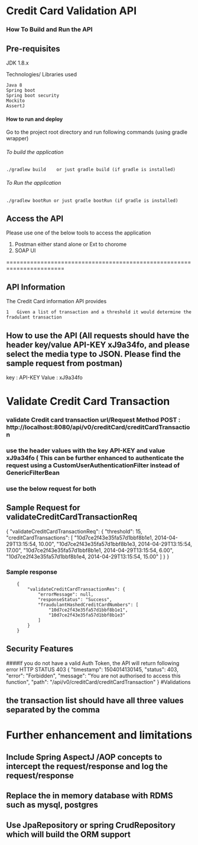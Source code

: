 # Credit Card Validation API

### How To Build and Run the API

Pre-requisites
--------------
JDK 1.8.x 

Technologies/ Libraries used

    Java 8
    Spring boot
    Spring boot security
    Mockito
    AssertJ

#### How to run and deploy
Go to the project root directory and run following commands (using gradle wrapper)
###### To build the application
    ./gradlew build    or just gradle build (if gradle is installed)
    
###### To Run the application    
    ./gradlew bootRun or just gradle bootRun (if gradle is installed)


## Access the API
Please use one of the below tools to access the application 
  1. Postman either stand alone or Ext to chorome 
  2. SOAP UI 


=======================================================================
## API Information
The Credit Card  information API provides 

    1   Given a list of transaction and a threshold it would determine the fradulant transaction


## How to use the API (All requests should have the header key/value  API-KEY xJ9a34fo, and please select the media type to JSON. Please find the sample request from postman)
key 		:   API-KEY
Value   :   xJ9a34fo

# Validate Credit Card Transaction 
### validate Credit card transaction  url/Request Method POST  : http://localhost:8080/api/v0/creditCard/creditCardTransaction
### use the header values with the key API-KEY and value xJ9a34fo ( This can be further enhanced to authenticate the request using a CustomUserAuthenticationFilter instead of GenericFilterBean
### use the below request for both 

## Sample Request for validateCreditCardTransactionReq
{
    "validateCreditCardTransactionReq": {
        "threshold": 15,
        "creditCardTransactions": [
            "10d7ce2f43e35fa57d1bbf8b1e1, 2014-04-29T13:15:54, 10.00",
            "10d7ce2f43e35fa57d1bbf8b1e3, 2014-04-29T13:15:54, 17.00",
            "10d7ce2f43e35fa57d1bbf8b1e1, 2014-04-29T13:15:54, 6.00",
            "10d7ce2f43e35fa57d1bbf8b1e4, 2014-04-29T13:15:54, 15.00"
        ]
    }
}
### Sample response 
		{
		    "validateCreditCardTransactionRes": {
		        "errorMessage": null,
		        "responseStatus": "Success",
		        "fraudulantHashedCreditCardNumbers": [
		            "10d7ce2f43e35fa57d1bbf8b1e1",
		            "10d7ce2f43e35fa57d1bbf8b1e3"
		        ]
		    }
		}


## Security Features     
####If you do not have a valid Auth Token, the API will return following error
        HTTP STATUS 403 
	  {
	    "timestamp": 1504014130145,
	    "status": 403,
	    "error": "Forbidden",
	    "message": "You are not authorised to access this function",
	    "path": "/api/v0/creditCard/creditCardTransaction"
	}
#Validations
## the transaction list should have all three values separated by the comma 
   
    
# Further enhancement and limitations 
## Include Spring AspectJ /AOP concepts  to intercept the request/response and log the request/response 
## Replace the in memory database with RDMS such as mysql, postgres
## Use JpaRepository or spring CrudRepository which will build the ORM support 

     
    
    